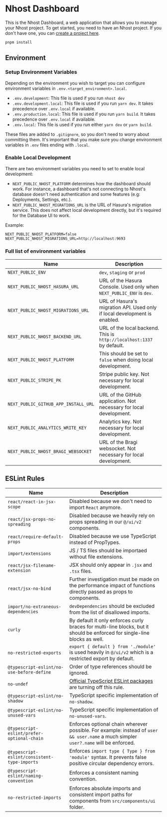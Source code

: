 # Nhost Dashboard

This is the Nhost Dashboard, a web application that allows you to manage your Nhost project.
To get started, you need to have an Nhost project. If you don't have one, you can [create a project here](https://app.nhost.io).

```bash
pnpm install
```

## Environment

### Setup Environment Variables

Depending on the environment you wish to target you can configure environment variables in `.env.<target_environment>.local`.

- `.env.development`: This file is used if you run `nhost dev`
- `.env.development.local`: This file is used if you run `yarn dev`. It takes precedence over `.env.local` if available.
- `.env.production.local`: This file is used if you run `yarn build`. It takes precedence over `.env.local` if available.
- `.env.local`: This file is used if you run either `yarn dev` or `yarn build`.

These files are added to `.gitignore`, so you don't need to worry about committing them. It's important that you make sure you change environment variables in `.env` files ending with `.local`.

### Enable Local Development

There are two environment variables you need to set to enable local development:

- `NEXT_PUBLIC_NHOST_PLATFORM` determines how the dashboard should work. For instance, a dashboard that's not connecting to Nhost's database doesn't need authentication and some features (e.g: Deployments, Settings, etc.).
- `NEXT_PUBLIC_NHOST_MIGRATIONS_URL` is the URL of Hasura's migration service. This does not affect local development directly, but it's required for the Database UI to work.

Example:

```
NEXT_PUBLIC_NHOST_PLATFORM=false
NEXT_PUBLIC_NHOST_MIGRATIONS_URL=http://localhost:9693
```

### Full list of environment variables

| Name                                 | Description                                                               |
| ------------------------------------ | ------------------------------------------------------------------------- |
| `NEXT_PUBLIC_ENV`                    | `dev`, `staging` or `prod`                                                |
| `NEXT_PUBLIC_NHOST_HASURA_URL`       | URL of the Hasura Console. Used only when `NEXT_PUBLIC_ENV` is `dev`.     |
| `NEXT_PUBLIC_NHOST_MIGRATIONS_URL`   | URL of Hasura's migration API. Used only if local development is enabled. |
| `NEXT_PUBLIC_NHOST_BACKEND_URL`      | URL of the local backend. This is `http://localhost:1337` by default.     |
| `NEXT_PUBLIC_NHOST_PLATFORM`         | This should be set to `false` when doing local development.               |
| `NEXT_PUBLIC_STRIPE_PK`              | Stripe public key. Not necessary for local development.                   |
| `NEXT_PUBLIC_GITHUB_APP_INSTALL_URL` | URL of the GitHub application. Not necessary for local development.       |
| `NEXT_PUBLIC_ANALYTICS_WRITE_KEY`    | Analytics key. Not necessary for local development.                       |
| `NEXT_PUBLIC_NHOST_BRAGI_WEBSOCKET`  | URL of the Bragi websocket. Not necessary for local development.          |

## ESLint Rules

| Name                                         | Description                                                                                                                                                  |
| -------------------------------------------- | ------------------------------------------------------------------------------------------------------------------------------------------------------------ |
| `react/react-in-jsx-scope`                   | Disabled because we don't need to import `React` anymore.                                                                                                    |
| `react/jsx-props-no-spreading`               | Disabled because we heavily rely on props spreading in our `@/ui/v2` components.                                                                             |
| `react/require-default-props`                | Disabled because we use TypeScript instead of PropTypes.                                                                                                     |
| `import/extensions`                          | JS / TS files should be importaed without file extensions.                                                                                                   |
| `react/jsx-filename-extension`               | JSX should only appear in `.jsx` and `.tsx` files.                                                                                                           |
| `react/jsx-no-bind`                          | Further investigation must be made on the performance impact of functions directly passed as props to components.                                            |
| `import/no-extraneous-dependencies`          | `devDependencies` should be excluded from the list of disallowed imports.                                                                                    |
| `curly`                                      | By default it only enforces curly braces for multi-line blocks, but it should be enforced for single-line blocks as well.                                    |
| `no-restricted-exports`                      | `export { default } from './module'` is used heavily in `@/ui/v2` which is a restricted export by default.                                                   |
| `@typescript-eslint/no-use-before-define`    | Order of type references should be ignored.                                                                                                                  |
| `no-undef`                                   | [Official TypeScript ESLint packages](https://github.com/typescript-eslint/typescript-eslint/issues/4671#issuecomment-1065948494) are turning off this rule. |
| `@typescript-eslint/no-shadow`               | TypeScript specific implementation of `no-shadow`.                                                                                                           |
| `@typescript-eslint/no-unused-vars`          | TypeScript specific implementation of `no-unused-vars`.                                                                                                      |
| `@typescript-eslint/prefer-optional-chain`   | Enforces optional chain wherever possible. For example: instead of `user && user.name` a much simpler `user?.name` will be enforced.                         |
| `@typescript-eslint/consistent-type-imports` | Enforces `import type { Type } from 'module'` syntax. It prevents false positive circular dependency errors.                                                 |
| `@typescript-eslint/naming-convention`       | Enforces a consistent naming convention.                                                                                                                     |
| `no-restricted-imports`                      | Enforces absolute imports and consistent import paths for components from `src/components/ui` folder.                                                        |
